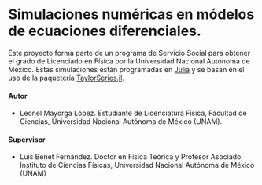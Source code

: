# Simulaciones numéricas en módelos de ecuaciones diferenciales.

Este proyecto forma parte de un programa de Servicio Social para obtener el grado de Licenciado en Física por la Universidad Nacional Autónoma de México. Estas simulaciones están programadas en [Julia](https://julialang.org/) y se basan en el uso de la paquetería [TaylorSeries.jl](https://github.com/JuliaDiff/TaylorSeries.jl).

#### Autor

- Leonel Mayorga López. Estudiante de Licenciatura Física, Facultad de Ciencias, Universidad Nacional Autónoma de México (UNAM).

#### Supervisor

- Luis Benet Fernández. Doctor en Física Teórica y Profesor Asociado, Instituto de Ciencias Físicas, Universidad Nacional Autónoma de México (UNAM)
